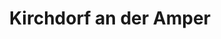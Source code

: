 ---
title: Kirchdorf an der Amper
url: /kirchdorf-an-der-amper/
latitude: 48.46
longitude: 11.66
---